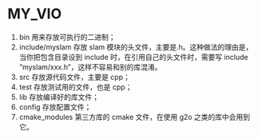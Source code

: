 # MY_VIO
1. bin 用来存放可执行的二进制；
2. include/myslam 存放 slam 模块的头文件，主要是.h。这种做法的理由是，当你把包含目录设到 include 时，在引用自己的头文件时，需要写 include ”myslam/xxx.h”，这样不容易和别的库混淆。
3. src 存放源代码文件，主要是 cpp；
4. test 存放测试用的文件，也是 cpp；
5. lib 存放编译好的库文件；
6. config 存放配置文件；
7. cmake_modules 第三方库的 cmake 文件，在使用 g2o 之类的库中会用到它。